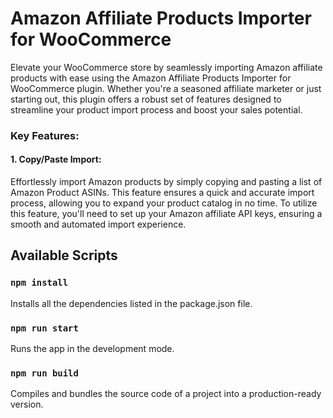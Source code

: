 # Amazon Affiliate Products Importer for WooCommerce
Elevate your WooCommerce store by seamlessly importing Amazon affiliate products with ease using the Amazon Affiliate Products Importer for WooCommerce plugin. Whether you're a seasoned affiliate marketer or just starting out, this plugin offers a robust set of features designed to streamline your product import process and boost your sales potential.

### Key Features:

#### 1. Copy/Paste Import:
 Effortlessly import Amazon products by simply copying and pasting a list of Amazon Product ASINs. This feature ensures a quick and accurate import process, allowing you to expand your product catalog in no time. To utilize this feature, you'll need to set up your Amazon affiliate API keys, ensuring a smooth and automated import experience.

## Available Scripts
### `npm install`
Installs all the dependencies listed in the package.json file.

### `npm run start`
Runs the app in the development mode.

### `npm run build`
Compiles and bundles the source code of a project into a production-ready version.


